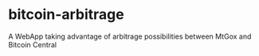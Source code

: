 bitcoin-arbitrage
=================

A WebApp taking advantage of arbitrage possibilities between MtGox and Bitcoin Central